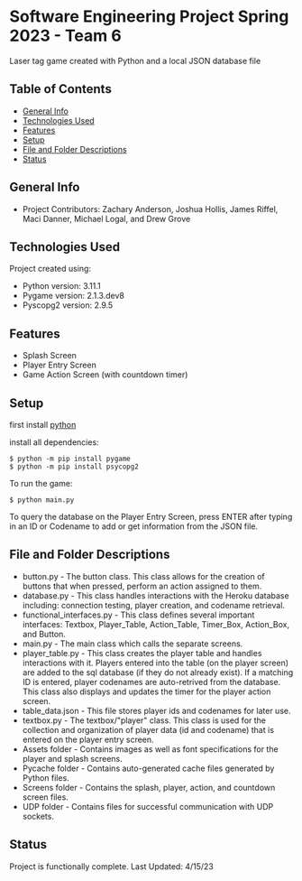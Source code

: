 # Software Engineering Project Spring 2023 - Team 6
Laser tag game created with Python and a local JSON database file

## Table of Contents
* [General Info](#general-info)
* [Technologies Used](#technologies-used)
* [Features](#features)
* [Setup](#setup)
* [File and Folder Descriptions](#file-and-folder-descriptions)
* [Status](#status)

## General Info
* Project Contributors: Zachary Anderson, Joshua Hollis, James Riffel, Maci Danner, Michael Logal, and Drew Grove

## Technologies Used
Project created using:
* Python version: 3.11.1
* Pygame version: 2.1.3.dev8
* Pyscopg2 version: 2.9.5

## Features
* Splash Screen
* Player Entry Screen
* Game Action Screen (with countdown timer)

## Setup
first install [python](https://www.python.org/downloads/)

install all dependencies:
```
$ python -m pip install pygame
$ python -m pip install psycopg2
```
To run the game:
```
$ python main.py 
```
To query the database on the Player Entry Screen, press ENTER after typing in an ID or Codename to add or get information from the JSON file.

## File and Folder Descriptions
* button.py - The button class. This class allows for the creation of buttons that when pressed, perform an action assigned to them.
* database.py - This class handles interactions with the Heroku database including: connection testing, player creation, and codename retrieval.
* functional_interfaces.py - This class defines several important interfaces: Textbox, Player_Table, Action_Table, Timer_Box, Action_Box, and Button.
* main.py - The main class which calls the separate screens.
* player_table.py - This class creates the player table and handles interactions with it. Players entered into the table (on the player screen) are added to 
                    the sql database (if they do not already exist). If a matching ID is entered, player codenames are auto-retrived from the database.
                    This class also displays and updates the timer for the player action screen.
* table_data.json - This file stores player ids and codenames for later use.
* textbox.py - The textbox/"player" class. This class is used for the collection and organization of player data (id and codename) that is entered on 
               the player entry screen.
* Assets folder - Contains images as well as font specifications for the player and splash screens.
* Pycache folder - Contains auto-generated cache files generated by Python files.
* Screens folder - Contains the splash, player, action, and countdown screen files.
* UDP folder - Contains files for successful communication with UDP sockets.

## Status
Project is functionally complete. Last Updated: 4/15/23
